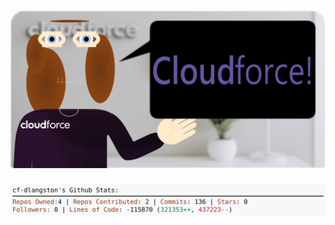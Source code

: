 <!-- 
Version 3.0.55
Built Tue Aug 13 2024 05:18:43 GMT+0000 (Coordinated Universal Time)
-->

<h1 align="center">
  <a href="https://github.com/cf-dlangston/cf-dlangston/tree/master/src" title="Click to View Source">
    <picture width="100%" alt="Dylan">
      <source media="(prefers-color-scheme: dark)" srcset="dylan-dark.svg?version=3.0.55">
      <img src="dylan-light.svg?version=3.0.55" alt="Dylan">
    </picture>
  </a>
</h1>

<div align="center">
  <picture width="100%" alt="Profile Info and Stats">
    <source media="(prefers-color-scheme: dark)" srcset="stats-dark.svg?version=3.0.55">
    <img src="stats-light.svg?version=3.0.55" alt="Profile Info and Stats">
  </picture>
</div>
